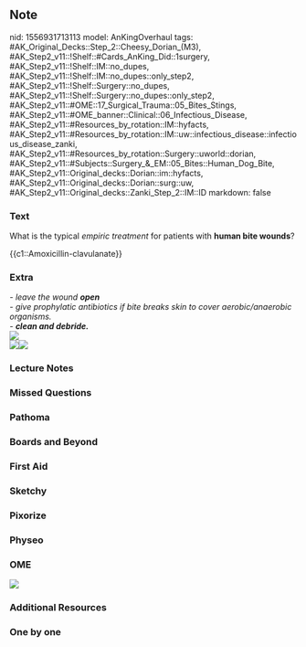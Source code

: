 ## Note
nid: 1556931713113
model: AnKingOverhaul
tags: #AK_Original_Decks::Step_2::Cheesy_Dorian_(M3), #AK_Step2_v11::!Shelf::#Cards_AnKing_Did::1surgery, #AK_Step2_v11::!Shelf::IM::no_dupes, #AK_Step2_v11::!Shelf::IM::no_dupes::only_step2, #AK_Step2_v11::!Shelf::Surgery::no_dupes, #AK_Step2_v11::!Shelf::Surgery::no_dupes::only_step2, #AK_Step2_v11::#OME::17_Surgical_Trauma::05_Bites_Stings, #AK_Step2_v11::#OME_banner::Clinical::06_Infectious_Disease, #AK_Step2_v11::#Resources_by_rotation::IM::hyfacts, #AK_Step2_v11::#Resources_by_rotation::IM::uw::infectious_disease::infectious_disease_zanki, #AK_Step2_v11::#Resources_by_rotation::Surgery::uworld::dorian, #AK_Step2_v11::#Subjects::Surgery_&_EM::05_Bites::Human_Dog_Bite, #AK_Step2_v11::Original_decks::Dorian::im::hyfacts, #AK_Step2_v11::Original_decks::Dorian::surg::uw, #AK_Step2_v11::Original_decks::Zanki_Step_2::IM::ID
markdown: false

### Text
What is the typical <i>empiric treatment</i> for patients with
<b>human bite wounds</b>?
<div>
  {{c1::Amoxicillin-clavulanate}}
</div>

### Extra
<div>
  <div>
    <i>- leave the wound <b>open</b></i>
  </div>
  <div>
    <i>- give prophylatic antibiotics if bite breaks skin to cover
    aerobic/anaerobic organisms.</i>
  </div>
  <div>
    <i>- <b>clean and debride.</b></i>
  </div>
  <div style="font-weight: bold;"></div>
  <div style="font-weight: bold;">
    <i><img src="paste-1920997137580033.jpg"></i>
  </div>
  <div style="font-weight: bold;">
    <i><img src="paste-647084067782657.jpg"><span style=
    "font-style: normal;"><img src=
    "Screen%20Shot%202017-03-12%20at%202.49.00%20PM.jpg"></span></i>
  </div>
</div>

### Lecture Notes


### Missed Questions


### Pathoma


### Boards and Beyond


### First Aid


### Sketchy


### Pixorize


### Physeo


### OME
<div class="ome-widget">
  <a href=
  "https://onlinemeded.org/spa/infectious-disease?ref=anki"><img src="_OME_AnkiFlashcards_Topic_3.png"></a>
</div>

### Additional Resources


### One by one


